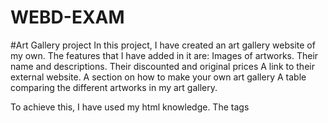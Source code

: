 # WEBD-EXAM
#Art Gallery project
In this project, I have created an art gallery website of my own.
The features that I have added in it are:
Images of artworks.
Their name and descriptions.
Their discounted and original prices
A link to their external website.
A section on how to make your own art gallery
A table comparing the different artworks in my art gallery.

To achieve this, I have used my html knowledge.
The tags
